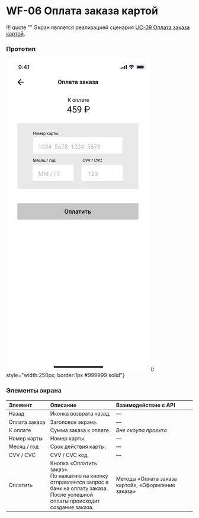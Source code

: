 # WF-06 Оплата заказа картой

!!! quote ""
    Экран является реализацией сценария [UC-09 Оплата заказа картой](../requirements/uc09.md). 

### Прототип

![](../img/screen06.png){: style="width:250px; border:1px #999999 solid"}

### Элементы экрана

| **Элемент**        | **Описание**                                                                                                                                       | Взаимодействие&nbsp;с&nbsp;API                     |
| :----------------- | :------------------------------------------------------------------------------------------------------------------------------------------------- | :------------------------------------------------- |
| Назад              | Иконка возврата назад.                                                                                                                             | —                                                  |
| Оплата&nbsp;заказа | Заголовок экрана.                                                                                                                                  | —                                                  |
| К оплате           | Сумма заказа к оплате.                                                                                                                             | *Вне скоупа проекта*                               |
| Номер&nbsp;карты   | Номер карты.                                                                                                                                       | —                                                  |
| Месяц / год        | Срок действия карты.                                                                                                                               | —                                                  |
| CVV / CVC          | CVV / CVC код.                                                                                                                                     | —                                                  |
| Оплатить           | Кнопка «Оплатить заказ».<br>По нажатию на кнопку отправляется запрос в банк на оплату заказа.<br>После успешной оплаты происходит создание заказа. | Методы «Оплата заказа картой», «Оформление заказа» |
